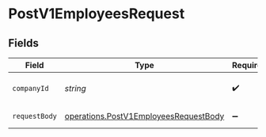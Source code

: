 # PostV1EmployeesRequest


## Fields

| Field                                                                                          | Type                                                                                           | Required                                                                                       | Description                                                                                    |
| ---------------------------------------------------------------------------------------------- | ---------------------------------------------------------------------------------------------- | ---------------------------------------------------------------------------------------------- | ---------------------------------------------------------------------------------------------- |
| `companyId`                                                                                    | *string*                                                                                       | :heavy_check_mark:                                                                             | The UUID of the company                                                                        |
| `requestBody`                                                                                  | [operations.PostV1EmployeesRequestBody](../../models/operations/postv1employeesrequestbody.md) | :heavy_minus_sign:                                                                             | Create an employee.                                                                            |